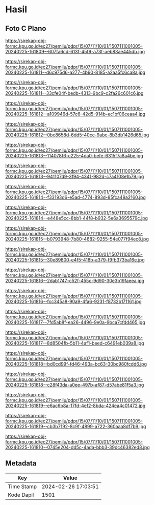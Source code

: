 # Hasil

## Foto C Plano

https://sirekap-obj-formc.kpu.go.id/ec27/pemilu/pdpr/15/07/11/10/01/1507111001005-20240225-161809--607fa6cd-613f-45f9-a73f-aeb83ae445db.jpg

https://sirekap-obj-formc.kpu.go.id/ec27/pemilu/pdpr/15/07/11/10/01/1507111001005-20240225-161811--d6c975d6-a277-4b90-8185-a2aa5fc6ca8a.jpg

https://sirekap-obj-formc.kpu.go.id/ec27/pemilu/pdpr/15/07/11/10/01/1507111001005-20240225-161811--33cfe04f-bedb-4313-9bc9-c2fa26c601c6.jpg

https://sirekap-obj-formc.kpu.go.id/ec27/pemilu/pdpr/15/07/11/10/01/1507111001005-20240225-161812--a109946d-57c6-42d5-914b-ec1bf06ceaa4.jpg

https://sirekap-obj-formc.kpu.go.id/ec27/pemilu/pdpr/15/07/11/10/01/1507111001005-20240225-161812--0bc8658d-6dd5-40cc-9abc-8b3db1426d65.jpg

https://sirekap-obj-formc.kpu.go.id/ec27/pemilu/pdpr/15/07/11/10/01/1507111001005-20240225-161813--114078f6-c225-4da0-befe-6315f7a8a4be.jpg

https://sirekap-obj-formc.kpu.go.id/ec27/pemilu/pdpr/15/07/11/10/01/1507111001005-20240225-161813--941107d9-3f94-4341-982d-c7a4108e1b79.jpg

https://sirekap-obj-formc.kpu.go.id/ec27/pemilu/pdpr/15/07/11/10/01/1507111001005-20240225-161814--f33193d6-e5ad-4774-893d-85fca49a2160.jpg

https://sirekap-obj-formc.kpu.go.id/ec27/pemilu/pdpr/15/07/11/10/01/1507111001005-20240225-161814--e448e5cc-8bb1-44f8-b932-5e6a3695579c.jpg

https://sirekap-obj-formc.kpu.go.id/ec27/pemilu/pdpr/15/07/11/10/01/1507111001005-20240225-161815--b0793948-7b80-4682-9255-54e077f94ec8.jpg

https://sirekap-obj-formc.kpu.go.id/ec27/pemilu/pdpr/15/07/11/10/01/1507111001005-20240225-161815--30e89800-e4f5-418b-a379-f9fb373ba16e.jpg

https://sirekap-obj-formc.kpu.go.id/ec27/pemilu/pdpr/15/07/11/10/01/1507111001005-20240225-161816--2dab1747-c52f-455c-9d90-30e3b19faeea.jpg

https://sirekap-obj-formc.kpu.go.id/ec27/pemilu/pdpr/15/07/11/10/01/1507111001005-20240225-161816--fcc345a8-90a9-4fa6-9231-f8732b171161.jpg

https://sirekap-obj-formc.kpu.go.id/ec27/pemilu/pdpr/15/07/11/10/01/1507111001005-20240225-161817--7fd5ab8f-ea26-4496-9e0a-9bca7cfdd465.jpg

https://sirekap-obj-formc.kpu.go.id/ec27/pemilu/pdpr/15/07/11/10/01/1507111001005-20240225-161817--8d8504fb-5b11-4af1-beed-c6491eb039a8.jpg

https://sirekap-obj-formc.kpu.go.id/ec27/pemilu/pdpr/15/07/11/10/01/1507111001005-20240225-161818--bd0cd99f-fd46-493a-bc63-30bc980fcdd6.jpg

https://sirekap-obj-formc.kpu.go.id/ec27/pemilu/pdpr/15/07/11/10/01/1507111001005-20240225-161818--c28f43da-a0ee-497b-af87-d57abe81f5a3.jpg

https://sirekap-obj-formc.kpu.go.id/ec27/pemilu/pdpr/15/07/11/10/01/1507111001005-20240225-161819--e6ac6b8a-17fd-4ef2-8bda-424ea4c01472.jpg

https://sirekap-obj-formc.kpu.go.id/ec27/pemilu/pdpr/15/07/11/10/01/1507111001005-20240225-161819--cb3b7192-8c9f-4899-a722-360aaa8df7b9.jpg

https://sirekap-obj-formc.kpu.go.id/ec27/pemilu/pdpr/15/07/11/10/01/1507111001005-20240225-161810--0745e204-dd5c-4ada-bbb3-39dc46382ed8.jpg


## Metadata

| Key        | Value               |
| ---------- | ------------------- |
| Time Stamp | 2024-02-26 17:03:51 |
| Kode Dapil | 1501                |




